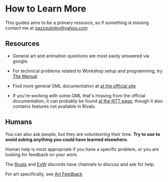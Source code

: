# How to Learn More

This guides aims to be a primary resource, so if something is missing contact me
at [qazzquimby@yahoo.com](mailto:qazzquimby@yahoo.com)

## Resources

- General art and animation questions are most easily answered via google.

- For technical problems related to Workshop setup and programming,
  try [The Manual](https://www.rivalsofaether.com/workshop/)
- Find more general GML documentation at
 [at the official site](https://docs.yoyogames.com/source/dadiospice/002_reference/index.html)
- If you're working with some GML that's missing from the official documentation, it can probably be
  found [at the NTT page](https://yal.cc/r/17/ntt/gml/), though it also contains features not available in Rivals.

## Humans

You can also ask people, but they are *volunteering* their time. **Try to use to avoid asking anything you could have
learned elsewhere.**

Human help is most appropriate if you have a specific problem, or you are looking for feedback on your work.

The [Rivals](https://discord.gg/roa) and [ExW](https://discord.gg/GsDqfQyD) discords have channels to discuss and ask
for help.

For art specifically, see [Art Feedback](/workshop_guide/art/feedback.md)
